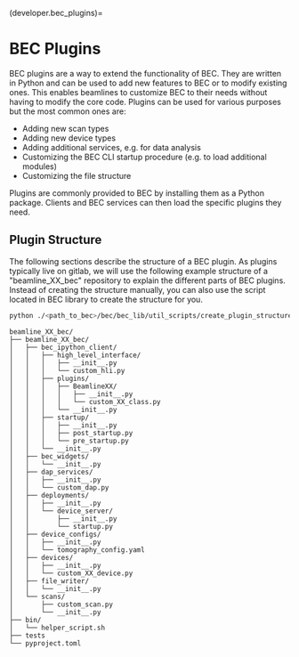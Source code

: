 (developer.bec_plugins)=
# BEC Plugins

BEC plugins are a way to extend the functionality of BEC. They are written in Python and can be used to add new features to BEC or to modify existing ones. This enables beamlines to customize BEC to their needs without having to modify the core code. Plugins can be used for various purposes but the most common ones are:
* Adding new scan types
* Adding new device types
* Adding additional services, e.g. for data analysis
* Customizing the BEC CLI startup procedure (e.g. to load additional modules)
* Customizing the file structure

Plugins are commonly provided to BEC by installing them as a Python package. Clients and BEC services can then load the specific plugins they need.

## Plugin Structure

The following sections describe the structure of a BEC plugin. As plugins typically live on gitlab, we will use the following example structure of a "beamline_XX_bec" repository to explain the different parts of BEC plugins. Instead of creating the structure manually, you can also use the script located in BEC library to create the structure for you.
```bash
python ./<path_to_bec>/bec/bec_lib/util_scripts/create_plugin_structure.py <path_to_new_plugin>
```

```
beamline_XX_bec/
├── beamline_XX_bec/
│   ├── bec_ipython_client/
│   │   ├── high_level_interface/
│   │   │   ├── __init__.py
│   │   │   └── custom_hli.py
│   │   ├── plugins/
│   │   │   ├── BeamlineXX/
│   │   │   │   ├── __init__.py
│   │   │   │   └── custom_XX_class.py
│   │   │   └── __init__.py
│   │   ├── startup/
│   │   │   ├── __init__.py
│   │   │   ├── post_startup.py
│   │   │   └── pre_startup.py
│   │   └── __init__.py
│   ├── bec_widgets/
│   │   └── __init__.py
│   ├── dap_services/
│   │   ├── __init__.py
│   │   └── custom_dap.py
│   ├── deployments/
│   │   ├── __init__.py
│   │   └── device_server/
│   │       ├── __init__.py
│   │       └── startup.py
│   ├── device_configs/
│   │   ├── __init__.py
│   │   └── tomography_config.yaml
│   ├── devices/
│   │   ├── __init__.py
│   │   └── custom_XX_device.py
│   ├── file_writer/
│   │   └── __init__.py
│   └── scans/
│       ├── custom_scan.py
│       └── __init__.py
├── bin/
│   └── helper_script.sh
├── tests
└── pyproject.toml
```
<!-- done with https://tree.nathanfriend.io  -->
<!--
beamline_XX_bec
  beamline_XX_bec
    bec_ipython_client
      high_level_interface
        __init__.py
        custom_hli.py
      plugins
        BeamlineXX
          __init__.py
          custom_XX_class.py
        __init__.py
      startup
        __init__.py
        post_startup.py
        pre_startup.py
      __init__.py
    bec_widgets
      __init__.py
    dap_services
      __init__.py
      custom_dap.py
    deployments
      __init__.py
      device_server
        __init__.py
        startup.py
    device_configs
      __init__.py
      tomography_config.yaml
    devices
      __init__.py
      custom_XX_device.py
    file_writer
      __init__.py
    scans
      custom_scan.py
      __init__.py
  bin
    helper_script.sh
  tests
  pyproject.toml
   -->

